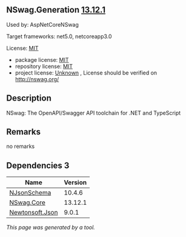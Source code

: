 NSwag.Generation [13.12.1](https://www.nuget.org/packages/NSwag.Generation/13.12.1)
--------------------

Used by: AspNetCoreNSwag

Target frameworks: net5.0, netcoreapp3.0

License: [MIT](../../../../licenses/mit) 

- package license: [MIT](https://licenses.nuget.org/MIT) 
- repository license: [MIT](https://github.com/RicoSuter/NSwag.git) 
- project license: [Unknown](http://nswag.org/) , License should be verified on http://nswag.org/

Description
-----------
NSwag: The OpenAPI/Swagger API toolchain for .NET and TypeScript

Remarks
-----------
no remarks


Dependencies 3
-----------

|Name|Version|
|----------|:----|
|[NJsonSchema](../../../../packages/nuget.org/njsonschema/10.4.6)|10.4.6|
|[NSwag.Core](../../../../packages/nuget.org/nswag.core/13.12.1)|13.12.1|
|[Newtonsoft.Json](../../../../packages/nuget.org/newtonsoft.json/9.0.1)|9.0.1|

*This page was generated by a tool.*